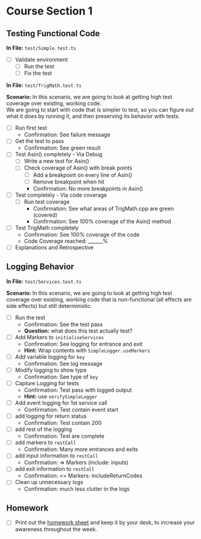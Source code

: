 # Course Section 1

## Testing Functional Code

**In File:** `test/Simple.test.ts`

* [ ] Validate environment
  * [ ] Run the test
  * [ ] Fix the test

**In File:** `test/TrigMath.test.ts`

**Scenario:** In this scenario, we are going to look at getting high test coverage over existing, working code.  
We are going to start with code that is simpler to test, so you can figure out what it does by running it,
and then preserving its behavior with tests.

* [ ] Run first test
  * Confirmation: See failure message
* [ ] Get the test to pass
  * Confirmation: See green result
* [ ] Test Asin() completely - Via Debug
  * [ ] Write a new test for Asin()
  * [ ] Check coverage of Asin() with break points
    * [ ] Add a breakpoint on every line of Asin()
    * [ ] Remove breakpoint when hit
    * Confirmation: No more breakpoints in Asin()
* [ ] Test completely - Via code coverage
  * [ ] Run test coverage
     * Confirmation: See what areas of TrigMath.cpp are green (covered)
     * Confirmation: See 100% coverage of the Asin() method
* [ ] Test TrigMath completely
  * Confirmation: See 100% coverage of the code
  * Code Coverage reached: ______%
* [ ] Explanations and Retrospective

## Logging Behavior
**In File:** `test/Services.test.ts`

**Scenario:** In this scenario, we are going to look at getting high test coverage over existing,
working code that is non-functional (all effects are side effects) but still deterministic.

* [ ] Run the test
  * Confirmation: See the test pass
  * **Question:** what does this test actually test?
* [ ] Add Markers to `initialiseServices`
  * Confirmation: See logging for entrance and exit
  * **Hint:** Wrap contents with `SimpleLogger.useMarkers`
* [ ] Add variable logging for `key`
  * Confirmation: See log message
* [ ] Modify logging to show type
  * Confirmation: See type of `key`
* [ ] Capture Logging for tests
  * Confirmation: Test pass with logged output
  * **Hint:** use `verifySimpleLogger`
* [ ] Add event logging for 1st service call
  * Confirmation: Test contain event start
* [ ] add logging for return status
  * Confirmation: Test contain 200
* [ ] add rest of the logging
  * Confirmation: Test are complete
* [ ] add markers to `restCall`
  * Confirmation: Many more entrances and exits
* [ ] add input information to `restCall`
  * Confirmation: => Markers (include: inputs) 
* [ ] add exit information to `restCall`
  * Confirmation: <= Markers: includeReturnCodes
* [ ] Clean up unnecessary logs
  * Confirmation: much less clutter in the logs

## Homework

* [ ] Print out the [homework sheet](https://github.com/LearnWithLlew/TestingLegacyCodeCourse.ts/raw/main/Resources/Slides/Homework_1.pdf) 
      and keep it by your desk, to increase your awareness throughout the week.

